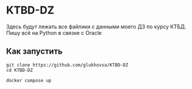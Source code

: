 # KTBD-DZ
Здесь будут лежать все файлики с данными моего ДЗ по курсу КТБД. Пишу всё на Python в связке с Oracle

## Как запустить

```
git clone https://github.com/glukhovsa/KTBD-DZ
cd KTBD-DZ

docker compose up

```
